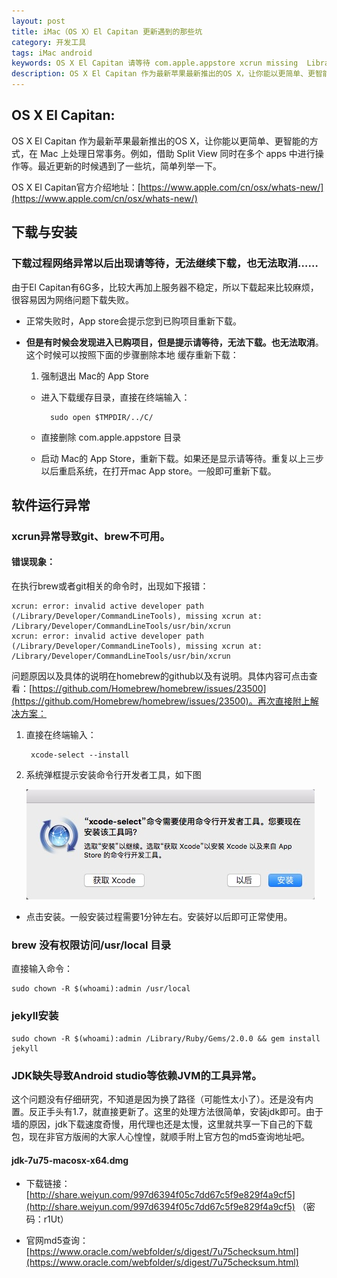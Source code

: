 ```yaml
---
layout: post
title: iMac（OS X）El Capitan 更新遇到的那些坑
category: 开发工具
tags: iMac android
keywords: OS X El Capitan 请等待 com.apple.appstore xcrun missing  Library Developer CommandLineTools jdk  xcode select install
description: OS X El Capitan 作为最新苹果最新推出的OS X，让你能以更简单、更智能的方式，在 Mac 上处理日常事务。例如，借助 Split View 同时在多个 apps 中进行操作等。最近更新的时候遇到了一些坑，简单列举一下。
---
```

## OS X El Capitan:

OS X El Capitan 作为最新苹果最新推出的OS X，让你能以更简单、更智能的方式，在 Mac 上处理日常事务。例如，借助 Split View 同时在多个 apps 中进行操作等。最近更新的时候遇到了一些坑，简单列举一下。

OS X El Capitan官方介绍地址：[https://www.apple.com/cn/osx/whats-new/](https://www.apple.com/cn/osx/whats-new/)

## 下载与安装

### 下载过程网络异常以后出现请等待，无法继续下载，也无法取消……

由于El Capitan有6G多，比较大再加上服务器不稳定，所以下载起来比较麻烦，很容易因为网络问题下载失败。

- 正常失败时，App store会提示您到已购项目重新下载。
- **但是有时候会发现进入已购项目，但是提示请等待，无法下载。也无法取消**。这个时候可以按照下面的步骤删除本地 缓存重新下载：

	1. 强制退出 Mac的 App Store
	
	- 进入下载缓存目录，直接在终端输入：
	
			sudo open $TMPDIR/../C/
	
	- 直接删除 com.apple.appstore 目录

	- 启动 Mac的 App Store，重新下载。如果还是显示请等待。重复以上三步以后重启系统，在打开mac App store。一般即可重新下载。

## 软件运行异常

### xcrun异常导致git、brew不可用。

#### 错误现象：

在执行brew或者git相关的命令时，出现如下报错：

	xcrun: error: invalid active developer path (/Library/Developer/CommandLineTools), missing xcrun at: /Library/Developer/CommandLineTools/usr/bin/xcrun
	xcrun: error: invalid active developer path (/Library/Developer/CommandLineTools), missing xcrun at: /Library/Developer/CommandLineTools/usr/bin/xcrun
	
问题原因以及具体的说明在homebrew的github以及有说明。具体内容可点击查看：[https://github.com/Homebrew/homebrew/issues/23500](https://github.com/Homebrew/homebrew/issues/23500)。再次直接附上解决方案：

1. 直接在终端输入：
		
		xcode-select --install
		
2. 系统弹框提示安装命令行开发者工具，如下图

	![系统弹框提示安装命令行开发者工具](../public/images/xcode-select-install.jpg "系统弹框提示安装命令行开发者工具")
	
- 点击安装。一般安装过程需要1分钟左右。安装好以后即可正常使用。

### brew 没有权限访问/usr/local 目录

直接输入命令：

	sudo chown -R $(whoami):admin /usr/local
	
### jekyll安装

	sudo chown -R $(whoami):admin /Library/Ruby/Gems/2.0.0 && gem install jekyll


### JDK缺失导致Android studio等依赖JVM的工具异常。

这个问题没有仔细研究，不知道是因为换了路径（可能性太小了）。还是没有内置。反正手头有1.7，就直接更新了。这里的处理方法很简单，安装jdk即可。由于墙的原因，jdk下载速度奇慢，用代理也还是太慢，这里就共享一下自己的下载包，现在非官方版闹的大家人心惶惶，就顺手附上官方包的md5查询地址吧。

#### jdk-7u75-macosx-x64.dmg
- 下载链接：[http://share.weiyun.com/997d6394f05c7dd67c5f9e829f4a9cf5](http://share.weiyun.com/997d6394f05c7dd67c5f9e829f4a9cf5) （密码：r1Ut）

- 官网md5查询：[https://www.oracle.com/webfolder/s/digest/7u75checksum.html](https://www.oracle.com/webfolder/s/digest/7u75checksum.html)




